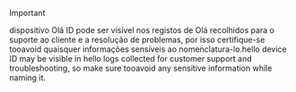 > [!IMPORTANT]
> <span data-ttu-id="082ac-101">dispositivo Olá ID pode ser visível nos registos de Olá recolhidos para o suporte ao cliente e a resolução de problemas, por isso certifique-se tooavoid quaisquer informações sensíveis ao nomenclatura-lo.</span><span class="sxs-lookup"><span data-stu-id="082ac-101">hello device ID may be visible in hello logs collected for customer support and troubleshooting, so make sure tooavoid any sensitive information while naming it.</span></span>
>